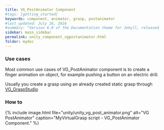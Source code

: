 ```yaml
---
title: VG_PostAnimator Component
#tags: [getting_started]
keywords: component, animator, grasp, postanimator
#last_updated: July 16, 2016
#summary: "Version 6.0 of the Documentation theme for Jekyll, released July 4, 2016, implements relative links so you can view the files offline or on any server without configuring urls and baseurls. Additionally, you can store pages in subdirectories. Templates for alerts and images are available."
sidebar: main_sidebar
permalink: unity_component_vgpostanimator.html
folder: mydoc
---
```




### Use cases

Most common use cases of VG_PostAnimator component 
is to create a finger animation on object, for example pushing a button on an electric drill.

Usually you create a grasp using an already created static grasp through [VG_GraspStudio](unity_component_vggraspstudio.html#grasp-studio)

### How to

{% include image.html file="unity/unity_vg_post_animator.png" alt="VG PostAnimator" caption="MyVirtualGrasp script - VG_PostAnimator Component." %}
